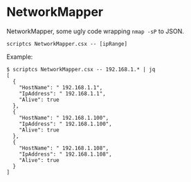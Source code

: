 NetworkMapper
=== 

NetworkMapper, some ugly code wrapping `nmap -sP` to JSON. 

```
scriptcs NetworkMapper.csx -- [ipRange]
```

Example: 

```
$ scriptcs NetworkMapper.csx -- 192.168.1.* | jq
[
  {
    "HostName": " 192.168.1.1",
    "IpAddress": " 192.168.1.1",
    "Alive": true
  },
  {
    "HostName": " 192.168.1.100",
    "IpAddress": " 192.168.1.100",
    "Alive": true
  },
  {
    "HostName": " 192.168.1.108",
    "IpAddress": " 192.168.1.108",
    "Alive": true
  }
]
```